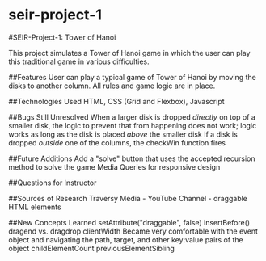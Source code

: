 # seir-project-1

#SEIR-Project-1: Tower of Hanoi

This project simulates a Tower of Hanoi game in which the user can play this traditional game in various difficulties.

##Features
User can play a typical game of Tower of Hanoi by moving the disks to another column.
All rules and game logic are in place.

##Technologies Used
HTML, CSS (Grid and Flexbox), Javascript

##Bugs Still Unresolved
When a larger disk is dropped _directly_ on top of a smaller disk, the logic to prevent that from happening does not work; logic works as long as the disk is placed _above_ the smaller disk
If a disk is dropped _outside_ one of the columns, the checkWin function fires

##Future Additions
Add a "solve" button that uses the accepted recursion method to solve the game
Media Queries for responsive design

##Questions for Instructor

##Sources of Research
Traversy Media - YouTube Channel - draggable HTML elements

##New Concepts Learned
setAttribute("draggable", false)
insertBefore()
dragend vs. dragdrop
clientWidth
Became very comfortable with the event object and navigating the path, target, and other key:value pairs of the object
childElementCount
previousElementSibling
